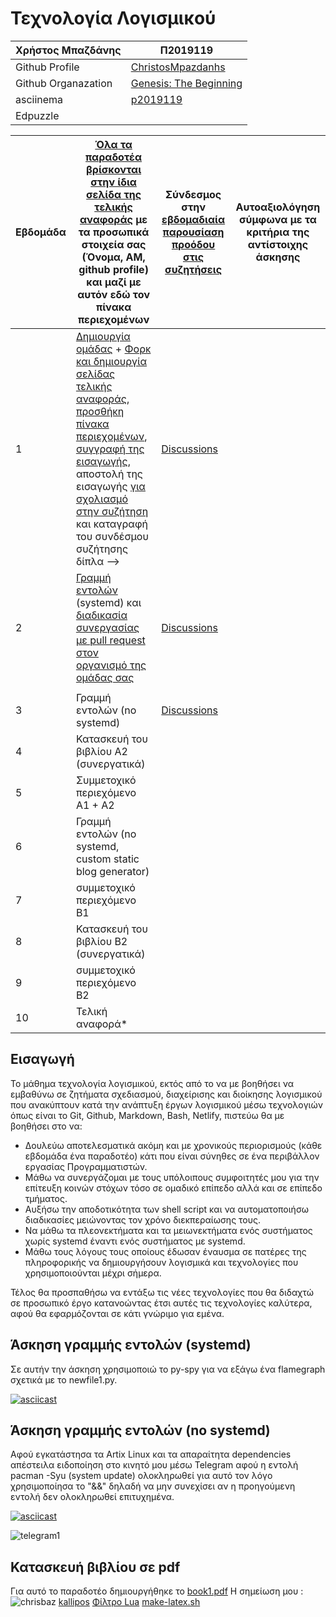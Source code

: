 # Τεχνολογία Λογισμικού 
| Χρήστος Μπαζδάνης | Π2019119 |
| ----------- | ----------- |
| Github Profile | [ChristosMpazdanhs](https://github.com/ChristosMpazdanhs) |
| Github Organazation|[Genesis: The Beginning](https://github.com/Genesis-The-Beginning) |
| asciinema |[p2019119](https://asciinema.org/~p2019119) |
| Edpuzzle | |


| Εβδομάδα | [Όλα τα παραδοτέα βρίσκονται στην ίδια σελίδα της τελικής αναφοράς](https://epidrome.github.io/teaching/deliverables/) με τα προσωπικά στοιχεία σας (Όνομα, ΑΜ, github profile) και μαζί με αυτόν εδώ τον πίνακα περιεχομένων | Σύνδεσμος στην [εβδομαδιαία παρουσίαση προόδου στις συζητήσεις](https://github.com/courses-ionio/help/discussions/categories/show-and-tell) | Αυτοαξιολόγηση σύμφωνα με τα κριτήρια της αντίστοιχης άσκησης |
| --- | --- | --- | --- |
| 1 | [Δημιουργία ομάδας](https://epidrome.github.io/teaching/team/) + [Φορκ και δημιουργία σελίδας τελικής αναφοράς](https://epidrome.github.io/teaching/guide/), [προσθήκη πίνακα περιεχομένων](https://raw.githubusercontent.com/courses-ionio/sw/master/README.md), [συγγραφή της εισαγωγής](https://epidrome.github.io/teaching/intro/), αποστολή της εισαγωγής [για σχολιασμό στην συζήτηση](https://github.com/courses-ionio/sw/discussions/categories/show-and-tell) και καταγραφή του συνδέσμου συζήτησης δίπλα --> |[Discussions](https://github.com/courses-ionio/sw/discussions/1141) | |
| 2 | [Γραμμή εντολών](https://epidrome.github.io/teaching/cli) (systemd) και [διαδικασία συνεργασίας με pull request στον οργανισμό της ομάδας σας](https://epidrome.github.io/teaching/team) |[Discussions](https://github.com/courses-ionio/sw/discussions/1238)
 | |
| 3 | Γραμμή εντολών (no systemd) |[Discussions](https://github.com/courses-ionio/sw/discussions/1320) | |
| 4 | Κατασκευή του βιβλίου Α2 (συνεργατικά) | | |
| 5 | Συμμετοχικό περιεχόμενο A1 + A2 | | |
| 6 | Γραμμή εντολών (no systemd, custom static blog generator) | | |
| 7 | συμμετοχικό περιεχόμενο B1 | | |
| 8 | Κατασκευή του βιβλίου Β2 (συνεργατικά) | | |
| 9 | συμμετοχικό περιεχόμενο B2 | | |
| 10 | Τελική αναφορά* | | |


## Εισαγωγή
Το μάθημα τεχνολογία λογισμικού, εκτός από το να με βοηθήσει να εμβαθύνω σε ζητήματα σχεδιασμού, διαχείρισης και διοίκησης λογισμικού που ανακύπτουν κατά την ανάπτυξη έργων λογισμικού μέσω τεχνολογιών όπως είναι το Git, Github, Markdown, Bash, Netlify, πιστεύω θα με βοηθήσει στο να:
- Δουλεύω αποτελεσματικά ακόμη και με χρονικούς περιορισμούς (κάθε εβδομάδα ένα παραδοτέο) κάτι που είναι σύνηθες σε ένα περιβάλλον εργασίας Προγραμματιστών.
- Μάθω να συνεργάζομαι με τους υπόλοιπους συμφοιτητές μου για την επίτευξη κοινών στόχων τόσο σε ομαδικό επίπεδο αλλά και σε επίπεδο τμήματος.
- Αυξήσω την αποδοτικότητα των shell script και να αυτοματοποιήσω διαδικασίες μειώνοντας τον χρόνο διεκπεραίωσης τους.
- Να μάθω τα πλεονεκτήματα και τα μειωνεκτήματα ενός συστήματος χωρίς systemd έναντι ενός συστήματος με systemd.
- Μάθω τους λόγους τους οποίους έδωσαν έναυσμα σε πατέρες της πληροφορικής να δημιουργήσουν λογισμικά και τεχνολογίες που χρησιμοποιούνται μέχρι σήμερα.

Τέλος θα προσπαθήσω να εντάξω τις νέες τεχνολογίες που θα διδαχτώ σε προσωπικό έργο κατανοώντας έτσι αυτές τις τεχνολογίες καλύτερα, αφού θα εφαρμόζονται σε κάτι γνώριμο για εμένα. 


## Άσκηση γραμμής εντολών (systemd) 
Σε αυτήν την άσκηση χρησιμοποιώ το py-spy για να εξάγω ένα flamegraph σχετικά με το newfile1.py.

[![asciicast](https://asciinema.org/a/7BvuOBjvASTiLZDzjzbXmf7M9.svg)](https://asciinema.org/a/7BvuOBjvASTiLZDzjzbXmf7M9)


## Άσκηση γραμμής εντολών (no systemd) 
Αφού εγκατάστησα τα Artix Linux και τα απαραίτητα dependencies απέστειλα ειδοποίηση στο κινητό μου μέσω Telegram αφού η εντολή pacman -Syu (system update) ολοκληρωθεί για αυτό τον λόγο χρησιμοποίησα το "&&" δηλαδή να μην συνεχίσει αν η προηγούμενη εντολή δεν ολοκληρωθεί επιτυχημένα.

[![asciicast](https://asciinema.org/a/5yR8AwXXKa0LgjsUUiEjjSJH6.svg)](https://asciinema.org/a/5yR8AwXXKa0LgjsUUiEjjSJH6)

![telegram1](https://user-images.githubusercontent.com/72356670/222894802-a2e9c21c-0b00-442b-8c2e-2554083dd17e.png)

## Κατασκευή βιβλίου σε pdf 
Για αυτό το παραδοτέο δημιουργήθηκε το [book1.pdf](https://github.com/ChristosMpazdanhs/kallipos/blob/master/book/book1.pdf)
Η σημείωση μου :
![chrisbaz](https://user-images.githubusercontent.com/72356670/223227907-3beeab7f-d6b1-4d0b-8cf3-55075d17fc3e.png)
[kallipos](https://github.com/ChristosMpazdanhs/kallipos/)
[Φίλτρο Lua](https://github.com/ChristosMpazdanhs/kallipos/blob/master/comment.lua)
[make-latex.sh](https://github.com/ChristosMpazdanhs/kallipos/blob/master/make-latex.sh)



